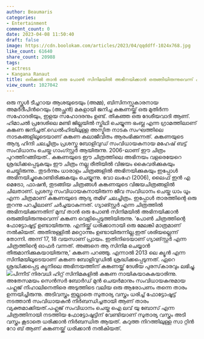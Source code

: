 ```yaml
---
author: Beaumaris
categories:
- Entertainment
comment_count: 0
date: 2023-04-08 11:50:40
draft: false
image: https://cdn.boolokam.com/articles/2023/04/qqddff-1024x768.jpg
like_count: 61640
share_count: 20988
tags:
- actress
- Kangana Ranaut
title: ഒരിക്കൽ താന്‍ ഒരു പോണ്‍ സിനിമയില്‍ അഭിനയിക്കാന്‍ ഒരുങ്ങിയിരുന്നുവെന്ന് കങ്കണ
view_count: 1027042
---
```


ഒരു സ്കൂൾ ടീച്ചറായ ആശയുടെയും (അമ്മ), ബിസിനസ്സുകാരനായ അമർദീപിൻറെയും (അച്ഛൻ) മകളായി ജനിച്ച കങ്കണയ്ക്ക് ഒരു മുതിർന്ന സഹോദരിയും, ഇളയ സഹോദരനും ഉണ്ട്. തികഞ്ഞ ഒരു ദേശീയവാദി ആണ്. ഹിമാചൽ പ്രദേശിലെ മണ്ടി ജില്ലയിൽ സ്തിഥി ചെയ്യുന്ന ഭംബ്ല എന്ന ഗ്രാമത്തിലാണ് കങ്കണ ജനിച്ചത്.ഡെൽഹിയിലുള്ള അസ്മിത നാടക സംഘത്തിലെ നാടകങ്ങളിലൂടെയാണ് കങ്കണ കലാജീവിതം ആരംഭിക്കുന്നത്. കങ്കണയുടെ ആദ്യ ഹിന്ദി ചലച്ചിത്രം പ്രശസ്ത ബോളിവുഡ് സം‌വിധായകനായ മഹേഷ് ബട്ട് സം‌വിധാനം ചെയ്ത ഗാംഗ്സ്റ്റർ ആയിരുന്നു. 2006-ലാണ് ഈ ചിത്രം പുറത്തിറങ്ങിയത്.. കങ്കണയുടെ ഈ ചിത്രത്തിലെ അഭിനയം വളരെയേറെ ശ്രദ്ധിക്കപ്പെടുകയും ഈ ചിത്രം നല്ല രീതിയിൽ വിജയം കൈവരിക്കുകയും ചെയ്തിരുന്നു.. തുടർന്നും ധാരാളം ചിത്രങ്ങളിൽ അഭിനയിക്കുകയും ഇപ്പോൾ അഭിനയിച്ചുകൊണ്ടിരിക്കുകയും ചെയ്യുന്നു. വോ ലംഹേ (2006), ലൈഫ് ഇൻ എ മെട്രോ, ഫാഷൻ, തുടങ്ങിയ ചിത്രങ്ങൾ കങ്കണയുടെ വിജയചിത്രങ്ങളിൽ ചിലതാണ്. പ്രശസ്ത സം‌വിധായകനായിരുന്ന ജീവ സം‌വിധാനം ചെയ്ത ധാം ധൂം എന്ന ചിത്രമാണ് കങ്കണയുടെ ആദ്യ തമിഴ് ചലച്ചിത്രം. ഇപ്പോൾ താരത്തിന്റെ ഒരു തുറന്നു പറച്ചിലാണ് ചർച്ചയാകുന്നത്. ഗ്യാങ്സ്റ്റർ എന്ന ചിത്രത്തിൽ അഭിനയിക്കുന്നതിന് മുമ്പ് താന്‍ ഒരു പോണ്‍ സിനിമയില്‍ അഭിനയിക്കാന്‍ ഒരുങ്ങിയിരുന്നുവെന്ന് കങ്കണ വെളിപ്പെടുത്തിയിരുന്നു. ‘പോണ്‍ ചിത്രത്തിന്റെ ഫോട്ടോഷൂട്ട് ഉണ്ടായിരുന്നു. എനിയ്ക്ക് ധരിക്കാനായി ഒരു മേലങ്കി മാത്രമാണ് നല്‍കിയത്. അതിനുള്ളില്‍ മറ്റൊന്നും ഉണ്ടായിരുന്നില്ല.ഇത് ശരിയല്ലെന്ന് തോന്നി. അന്ന് 17, 18 വയസാണ് പ്രായം. ഇതിനിടെയാണ് ഗ്യാങ്‌സ്റ്റര്‍ എന്ന ചിത്രത്തിന്റെ ഓഫര്‍ വന്നത്. അങ്ങനെ ആ സിനിമ ചെയ്യാന്‍ തീരുമാനിക്കുകയായിരുന്നു,’ കങ്കണ പറഞ്ഞു. എന്നാല്‍ 2013 ലെ ക്യൂന്‍ എന്ന സിനിമയിലൂടെയാണ് കങ്കണ ബോളിവുഡില്‍ ശ്രദ്ധിക്കപ്പെടുന്നത്. ഏറെ ശ്രദ്ധിക്കപ്പെട്ട ക്യൂനിലെ അഭിനയത്തിന് കങ്കണയ്ക്ക് ദേശീയ പുരസ്‌കാരവും ലഭിച്ചു. ![](https://cdn.boolokam.com/articles/2023/04/qqddff-1024x768.jpg)പിന്നീട് നിരവധി ഹിറ്റ് സിനിമകളില്‍ കങ്കണ നായികയാകുകയാരിന്നു. അതേസമയം സെന്‍സര്‍ ബോര്‍ഡ് മുന്‍ ചെയര്‍മാനും സംവിധായകനുമായ പഹ്ലജ് നിഹാലിനെതിരെ അടുത്തിടെ വലിയ ഒരു ആരോപണം തന്നെ താരം ഉന്നയിച്ചിരുന്നു. അടിവസ്ത്രം ഇല്ലാതെ സുതാര്യ വസ്ത്രം ധരിച്ച് ഫോട്ടോഷൂട്ട് നടത്താന്‍ സംവിധായകന്‍ നിര്‍ബന്ധിച്ചതായി ആണ് താരം വ്യക്തമാക്കിയത്.പഹ്ലജ് സംവിധാനം ചെയ്ത ഐ ലവ് യു ബോസ് എന്ന ചിത്രത്തിനായി നടത്തിയ ഫോട്ടോഷൂട്ടിന് വേണ്ടിയാണ് സുതാര്യ വസ്ത്രം അടി വസ്ത്രം കൂടാതെ ധരിക്കാന്‍ നിര്‍ബന്ധിത ആയത്. കറുത്ത നിറത്തിലുള്ള സാ റ്റിന്‍ റോ ബ് ആണ് കങ്കണയ്ക്ക് ധരിക്കാന്‍ നല്‍കിയത്.